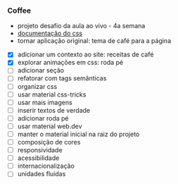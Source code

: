 ### Coffee

- projeto desafio da aula ao vivo - 4a semana
- [documentação do css](https://developer.mozilla.org/en-US/docs/Web/CSS) 
- tornar aplicação original: tema de café para a página
- [x] adicionar um contexto ao site: receitas de café
- [x] explorar animações em css: roda pé
- [ ] adicionar seção
- [ ] refatorar com tags semânticas
- [ ] organizar css
- [ ] usar material css-tricks
- [ ] usar mais imagens
- [ ] inserir textos de verdade
- [ ] adicionar roda pé
- [ ] usar material web.dev
- [ ] manter o material inicial na raiz do projeto
- [ ] composição de cores
- [ ] responsividade
- [ ] acessibilidade
- [ ] internacionalização
- [ ] unidades fluídas

